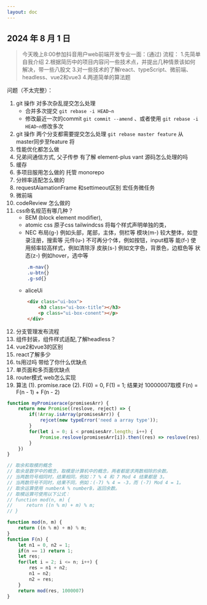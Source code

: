 ```yaml
---
layout: doc
---
```


## 2024 年 8 月 1 日

> 今天晚上8:00参加抖音用户web前端开发专业一面：(通过)
流程：
1.先简单自我介绍
2.根据简历中的项目内容问一些技术点，并提出几种情景该如何解决，带一些八股文
3.对一些技术的了解react、typeScript、微前端、headless、vue2和vue3
4.两道简单的算法题

问题（不太完整）：
1. git 操作 对多次杂乱提交怎么处理
    + 合并多次提交 `git rebase -i HEAD~n`
    + 修改最近一次的commit `git commit --amend` 、或者使用 `git rebase -i HEAD~n`修改多次
2. git 操作 两个分支都需要提交怎么处理 `git rebase master feature` 从master同步至feature 将
3. 性能优化都怎么做
4. 兄弟间通信方式, 父子传参 有了解 element-plus vant 源码怎么处理的吗
5. 缓存
6. 多项目服用怎么做的 托管 monorepo
7. 分辨率适配怎么做的
8. requestAiamationFrame 和settimeout区别 宏任务微任务
9. 微前端
10. codeReview 怎么做的
11. css命名规范有哪几种？ 
    + BEM (block element modifier), 
    + atomic css 原子css tailwindcss 将每个样式声明单独的类，
    + NEC 布局(g-) 例如头部，尾部，主体，侧栏等
        模块(m-) 较大整体，如登录注册，搜索等
        元件(u-) 不可再分个体，例如按钮，input框等
        能(f-) 使用频率较高样式，例如清除浮
        皮肤(s-) 例如文字色，背景色，边框色等
        状态(z-) 例如hover，选中等
    ```css
        .m-nav{}
        .u-btn{}
        .g-sd{}
    ```
    + aliceUi
    ```html
        <div class="ui-box">
            <h3 class="ui-box-title"></h3>
            <p class="ui-box-conent"></p>
        </div>
    ```
12. 分支管理发布流程
13. 组件封装，组件样式适配,了解headless？
14. vue2和vue3的区别
15. react了解多少
16. ts用过吗 带给了你什么优缺点
17. 单页面和多页面优缺点
18. router模式 web怎么实现 
19. 算法
(1). promise.race
(2). F(0) = 0, F(1) = 1;  结果对 10000007取模 F(n) = F(n - 1) + F(n - 2)

```js
function myPromiserace(promisesArr) {
    return new Promise((reslove, reject) => {
        if(!Array.isArray(promisesArr)) {
            rejcet(new typeError('need a array type'));
        }
        for(let i = 0; i < promisesArr.length; i++) {
            Promise.reslove(promisesArr[i]).then((res) => reslove(res), (err) => reject(err));
        }
    })
}
```
```js
// 取余和取模的概念
// 取余是数学中的概念，取模是计算机中的概念，两者都是求两数相除的余数。
// 当两数符号相同时，结果相同，例如：7 % 4 和 7 Mod 4 结果都是 3。
// 当两数符号不同时，结果不同，例如：(-7) % 4 = -3，而 (-7) Mod 4 = 1。
// 取余运算使用 numberA % numberB，返回余数。
// 取模运算可使用以下公式：
// function mod(n, m) {
//     return ((n % m) + m) % m;
// }

function mod(n, m) {
    return ((n % m) + m) % m;
}
function F(n) {
    let n1 = 0, n2 = 1;
    if(n == 1) return 1;
    let res;
    for(let i = 2; i <= n; i++) {
        res = n1 + n2;
        n1 = n2;
        n2 = res;
    }
    return mod(res, 1000007)
}

```